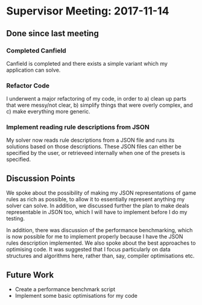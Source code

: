 # Supervisor Meeting: 2017-11-14

## Done since last meeting

### Completed Canfield
Canfield is completed and there exists a simple variant which my application
can solve.

### Refactor Code
I underwent a major refactoring of my code, in order to a) clean up parts that
were messy/not clear, b) simplify things that were overly complex, and c) make
everything more generic.

### Implement reading rule descriptions from JSON
My solver now reads rule descriptions from a JSON file and runs its solutions
based on those descriptions. These JSON files can either be specified by the
user, or retrieveed internally when one of the presets is specified.

## Discussion Points

We spoke about the possibility of making my JSON representations of game rules
as rich as possible, to allow it to essentially represent anything my solver
can solve. In addition, we discussed further the plan to make deals
representable in JSON too, which I will have to implement before I do my
testing.

In addition, there was discussion of the performance benchmarking, which is now
possible for me to implement properly because I have the JSON rules description
implemented. We also spoke about the best approaches to optimising code. It was
suggested that I focus particularly on data structures and algorithms here,
rather than, say, compiler optimisations etc.

## Future Work

- Create a performance benchmark script
- Implement some basic optimisations for my code
